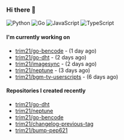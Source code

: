 ### Hi there 👋

![Python](https://img.shields.io/badge/python-3670A0?style=for-the-badge&logo=python&logoColor=ffdd54)
![Go](https://img.shields.io/badge/go-%2300ADD8.svg?style=for-the-badge&logo=go&logoColor=white)
![JavaScript](https://img.shields.io/badge/javascript-%23323330.svg?style=for-the-badge&logo=javascript&logoColor=%23F7DF1E)
![TypeScript](https://img.shields.io/badge/typescript-%23007ACC.svg?style=for-the-badge&logo=typescript&logoColor=white)

#### I'm currently working on

- [trim21/go-bencode](https://github.com/trim21/go-bencode) -  (1 day ago)
- [trim21/go-dht](https://github.com/trim21/go-dht) -  (2 days ago)
- [trim21/imagesync](https://github.com/trim21/imagesync) -  (2 days ago)
- [trim21/neptune](https://github.com/trim21/neptune) -  (3 days ago)
- [trim21/bgm-tv-userscripts](https://github.com/trim21/bgm-tv-userscripts) -  (6 days ago)

#### Repositories I created recently

- [trim21/go-dht](https://github.com/trim21/go-dht)
- [trim21/neptune](https://github.com/trim21/neptune)
- [trim21/go-bencode](https://github.com/trim21/go-bencode)
- [trim21/changelog-previous-tag](https://github.com/trim21/changelog-previous-tag)
- [trim21/bump-pep621](https://github.com/trim21/bump-pep621)
